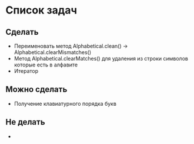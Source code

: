 # Список задач
## Сделать
* Переименовать метод Alphabetical.clean() -> Alphabetical.clearMismatches()
* Метод Alphabetical.clearMatches() для удаления из строки символов которые есть в алфавите
* Итератор

## Можно сделать
* Получение клавиатурного порядка букв

## Не делать
*
